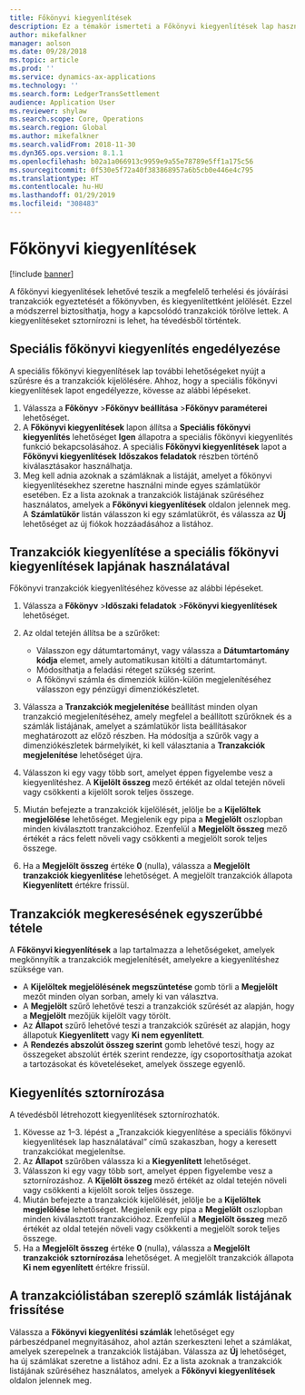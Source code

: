 ```yaml
---
title: Főkönyvi kiegyenlítések
description: Ez a témakör ismerteti a Főkönyvi kiegyenlítések lap használatát a főkönyvi tranzakciók kiegyenlítéséhez és a kiegyenlítések sztornírozásához.
author: mikefalkner
manager: aolson
ms.date: 09/28/2018
ms.topic: article
ms.prod: ''
ms.service: dynamics-ax-applications
ms.technology: ''
ms.search.form: LedgerTransSettlement
audience: Application User
ms.reviewer: shylaw
ms.search.scope: Core, Operations
ms.search.region: Global
ms.author: mikefalkner
ms.search.validFrom: 2018-11-30
ms.dyn365.ops.version: 8.1.1
ms.openlocfilehash: b02a1a066913c9959e9a55e78789e5ff1a175c56
ms.sourcegitcommit: 0f530e5f72a40f383868957a6b5cb0e446e4c795
ms.translationtype: HT
ms.contentlocale: hu-HU
ms.lasthandoff: 01/29/2019
ms.locfileid: "308483"
---
```

# <a name="ledger-settlements"></a>Főkönyvi kiegyenlítések

[!include [banner](../includes/banner.md)]

A főkönyvi kiegyenlítések lehetővé teszik a megfelelő terhelési és jóváírási tranzakciók egyeztetését a főkönyvben, és kiegyenlítettként jelölését. Ezzel a módszerrel biztosíthatja, hogy a kapcsolódó tranzakciók törölve lettek. A kiegyenlítéseket sztornírozni is lehet, ha tévedésből történtek.

## <a name="enable-advanced-ledger-settlements"></a>Speciális főkönyvi kiegyenlítés engedélyezése

A speciális főkönyvi kiegyenlítések lap további lehetőségeket nyújt a szűrésre és a tranzakciók kijelölésére. Ahhoz, hogy a speciális főkönyvi kiegyenlítések lapot engedélyezze, kövesse az alábbi lépéseket.

1. Válassza a **Főkönyv** \>**Főkönyv beállítása** \>**Főkönyv paraméterei** lehetőséget. 
2. A **Főkönyvi kiegyenlítések** lapon állítsa a **Speciális főkönyvi kiegyenlítés** lehetőséget **Igen** állapotra a speciális főkönyvi kiegyenlítés funkció bekapcsolásához. A speciális **Főkönyvi kiegyenlítések** lapot a **Főkönyvi kiegyenlítések** **Időszakos feladatok** részben történő kiválasztásakor használhatja. 
3. Meg kell adnia azoknak a számláknak a listáját, amelyet a főkönyvi kiegyenlítésekhez szeretne használni minde egyes számlatükör esetében. Ez a lista azoknak a tranzakciók listájának szűréséhez használatos, amelyek a **Főkönyvi kiegyenlítések** oldalon jelennek meg. A **Számlatükör** listán válasszon ki egy számlatükröt, és válassza az **Új** lehetőséget az új fiókok hozzáadásához a listához.

## <a name="settle-transactions-by-using-the-advanced-ledger-settlements-page"></a>Tranzakciók kiegyenlítése a speciális főkönyvi kiegyenlítések lapjának használatával

Főkönyvi tranzakciók kiegyenlítéséhez kövesse az alábbi lépéseket.

1. Válassza a **Főkönyv** \>**Időszaki feladatok** \>**Főkönyvi kiegyenlítések** lehetőséget.
2. Az oldal tetején állítsa be a szűrőket:

    - Válasszon egy dátumtartományt, vagy válassza a **Dátumtartomány kódja** elemet, amely automatikusan kitölti a dátumtartományt.
    - Módosíthatja a feladási réteget szükség szerint.
    - A főkönyvi számla és dimenziók külön-külön megjelenítéséhez válasszon egy pénzügyi dimenziókészletet.

3. Válassza a **Tranzakciók megjelenítése** beállítást minden olyan tranzakció megjelenítéséhez, amely megfelel a beállított szűrőknek és a számlák listájának, amelyet a számlatükör lista beállításakor meghatározott az előző részben. Ha módosítja a szűrők vagy a dimenziókészletek bármelyikét, ki kell választania a **Tranzakciók megjelenítése** lehetőséget újra.
4. Válasszon ki egy vagy több sort, amelyet éppen figyelembe vesz a kiegyenlítéshez. A **Kijelölt összeg** mező értékét az oldal tetején növeli vagy csökkenti a kijelölt sorok teljes összege.
5. Miután befejezte a tranzakciók kijelölését, jelölje be a **Kijelöltek megjelölése** lehetőséget. Megjelenik egy pipa a **Megjelölt** oszlopban minden kiválasztott tranzakcióhoz. Ezenfelül a **Megjelölt összeg** mező értékét a rács felett növeli vagy csökkenti a megjelölt sorok teljes összege.
6. Ha a **Megjelölt összeg** értéke **0** (nulla), válassza a **Megjelölt tranzakciók kiegyenlítése** lehetőséget. A megjelölt tranzakciók állapota **Kiegyenlített** értékre frissül.

## <a name="make-transactions-easier-to-find"></a>Tranzakciók megkeresésének egyszerűbbé tétele

A **Főkönyvi kiegyenlítések** a lap tartalmazza a lehetőségeket, amelyek megkönnyítik a tranzakciók megjelenítését, amelyekre a kiegyenlítéshez szüksége van.

- A **Kijelöltek megjelölésének megszüntetése** gomb törli a **Megjelölt** mezőt minden olyan sorban, amely ki van választva.
- A **Megjelölt** szűrő lehetővé teszi a tranzakciók szűrését az alapján, hogy a **Megjelölt** mezőjük kijelölt vagy törölt.
- Az **Állapot** szűrő lehetővé teszi a tranzakciók szűrését az alapján, hogy állapotuk **Kiegyenlített** vagy **Ki nem egyenlített**.
- A **Rendezés abszolút összeg szerint** gomb lehetővé teszi, hogy az összegeket abszolút érték szerint rendezze, így csoportosíthatja azokat a tartozásokat és követeléseket, amelyek összege egyenlő.

## <a name="reverse-a-settlement"></a>Kiegyenlítés sztornírozása

A tévedésből létrehozott kiegyenlítések sztornírozhatók.

1. Kövesse az 1–3. lépést a „Tranzakciók kiegyenlítése a speciális főkönyvi kiegyenlítések lap használatával” című szakaszban, hogy a keresett tranzakciókat megjelenítse.
2. Az **Állapot** szűrőben válassza ki a **Kiegyenlített** lehetőséget.
3. Válasszon ki egy vagy több sort, amelyet éppen figyelembe vesz a sztornírozáshoz. A **Kijelölt összeg** mező értékét az oldal tetején növeli vagy csökkenti a kijelölt sorok teljes összege.
4. Miután befejezte a tranzakciók kijelölését, jelölje be a **Kijelöltek megjelölése** lehetőséget. Megjelenik egy pipa a **Megjelölt** oszlopban minden kiválasztott tranzakcióhoz. Ezenfelül a **Megjelölt összeg** mező értékét az oldal tetején növeli vagy csökkenti a megjelölt sorok teljes összege.
5. Ha a **Megjelölt összeg** értéke **0** (nulla), válassza a **Megjelölt tranzakciók sztornírozása** lehetőséget. A megjelölt tranzakciók állapota **Ki nem egyenlített** értékre frissül.

## <a name="update-the-list-of-accounts-that-are-included-in-the-list-of-transactions"></a>A tranzakciólistában szereplő számlák listájának frissítése

Válassza a **Főkönyvi kiegyenlítési számlák** lehetőséget egy párbeszédpanel megnyitásához, ahol aztán szerkeszteni lehet a számlákat, amelyek szerepelnek a tranzakciók listájában. Válassza az **Új** lehetőséget, ha új számlákat szeretne a listához adni. Ez a lista azoknak a tranzakciók listájának szűréséhez használatos, amelyek a **Főkönyvi kiegyenlítések** oldalon jelennek meg.
